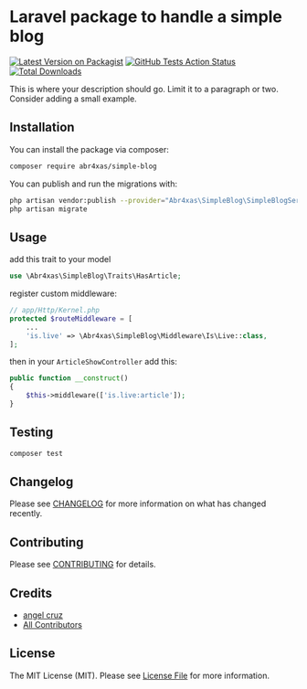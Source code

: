 # Laravel package to handle a simple blog

[![Latest Version on Packagist](https://img.shields.io/packagist/v/abr4xas/simple-blog.svg?style=flat-square)](https://packagist.org/packages/abr4xas/simple-blog)
[![GitHub Tests Action Status](https://img.shields.io/github/workflow/status/abr4xas/simple-blog/run-tests?label=tests)](https://github.com/abr4xas/simple-blog/actions?query=workflow%3ATests+branch%3Amaster)
[![Total Downloads](https://img.shields.io/packagist/dt/abr4xas/simple-blog.svg?style=flat-square)](https://packagist.org/packages/abr4xas/simple-blog)


This is where your description should go. Limit it to a paragraph or two. Consider adding a small example.


## Installation

You can install the package via composer:

```bash
composer require abr4xas/simple-blog
```

You can publish and run the migrations with:

```bash
php artisan vendor:publish --provider="Abr4xas\SimpleBlog\SimpleBlogServiceProvider" --tag="migrations"
php artisan migrate
```

## Usage

add this trait to your model

```php
use \Abr4xas\SimpleBlog\Traits\HasArticle;
```

register custom middleware:

```php
// app/Http/Kernel.php
protected $routeMiddleware = [
    ...
	'is.live' => \Abr4xas\SimpleBlog\Middleware\Is\Live::class,
];
```
then in your `ArticleShowController` add this:

```php
public function __construct()
{
	$this->middleware(['is.live:article']);
}
```

## Testing

```bash
composer test
```

## Changelog

Please see [CHANGELOG](CHANGELOG.md) for more information on what has changed recently.

## Contributing

Please see [CONTRIBUTING](.github/CONTRIBUTING.md) for details.

## Credits

- [angel cruz](https://github.com/abr4xas)
- [All Contributors](../../contributors)

## License

The MIT License (MIT). Please see [License File](LICENSE.md) for more information.
